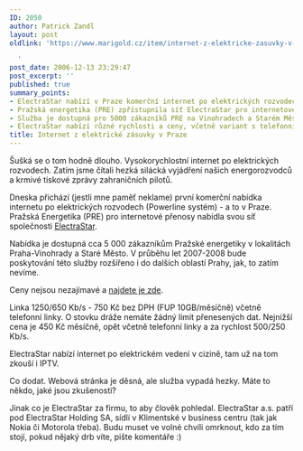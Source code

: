 ```yaml
---
ID: 2050
author: Patrick Zandl
layout: post
oldlink: 'https://www.marigold.cz/item/internet-z-elektricke-zasuvky-v-praze

  '
post_date: 2006-12-13 23:29:47
post_excerpt: ''
published: true
summary_points:
- ElectraStar nabízí v Praze komerční internet po elektrických rozvodech (Powerline).
- Pražská energetika (PRE) zpřístupnila síť ElectraStar pro internetové přenosy.
- Služba je dostupná pro 5000 zákazníků PRE na Vinohradech a Starém Městě.
- ElectraStar nabízí různé rychlosti a ceny, včetně variant s telefonní linkou.
title: Internet z elektrické zásuvky v Praze
---
```


<texy>Šušká se o tom hodně dlouho. Vysokorychlostní internet po elektrických rozvodech. Zatím jsme čítali hezká silácká vyjádření našich energorozvodců a krmivé tiskové zprávy zahraničních pilotů. 

Dneska přichází (jestli mne paměť neklame) první komerční nabídka internetu po elektrických rozvodech (Powerline systém) - a to v Praze. Pražská Energetika (PRE) pro internetové přenosy nabídla svou síť společnosti <a href="http://www.electrastar.com/">ElectraStar</a>. 

<!--more-->

Nabídka je dostupná cca 5 000 zákazníkům Pražské energetiky v lokalitách Praha-Vinohrady a Staré Město. V průběhu let 2007-2008 bude poskytování této služby rozšířeno i do dalších oblastí Prahy, jak, to zatím nevíme.

Ceny nejsou nezajímavé a <a href="http://www.electrastar.com/cz/index.php?page=page5cz">najdete je zde</a>.

Linka 1250/650 Kb/s - 750 Kč bez DPH (FUP 10GB/měsíčně) včetně telefonní linky. O stovku dráže nemáte žádný limit přenesených dat. Nejnižší cena je 450 Kč měsíčně, opět včetně telefonní linky a za rychlost 500/250 Kb/s.

ElectraStar nabízí internet po elektrickém vedení v cizině, tam už na tom zkouší i IPTV. 

Co dodat. Webová stránka je děsná, ale služba vypadá hezky. Máte to někdo, jaké jsou zkušenosti?

Jinak co je ElectraStar za firmu, to aby člověk pohledal. ElectraStar a.s. patří pod ElectraStar Holding SA, sídlí v Klimentské v business centru (tak jak Nokia či Motorola třeba). Budu muset ve volné chvíli omrknout, kdo za tím stojí, pokud nějaký drb víte, pište komentáře :)